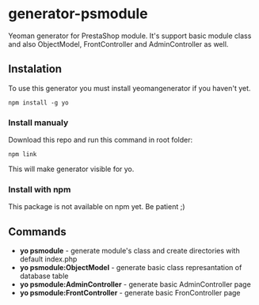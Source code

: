 # generator-psmodule
Yeoman generator for PrestaShop module. It's support basic module class and also ObjectModel, FrontController and AdminController as well.

## Instalation

To use this generator you must install yeomangenerator if you haven't yet.

`npm install -g yo`

### Install manualy

Download this repo and run this command in root folder:

`npm link`

This will make generator visible for yo.

### Install with npm

This package is not available on npm yet. Be patient ;)

## Commands

- **yo psmodule** - generate module's class and create directories with default index.php
- **yo psmodule:ObjectModel** - generate basic class represantation of database table
- **yo psmodule:AdminController** - generate basic AdminController page
- **yo psmodule:FrontController** - generate basic FronController page
